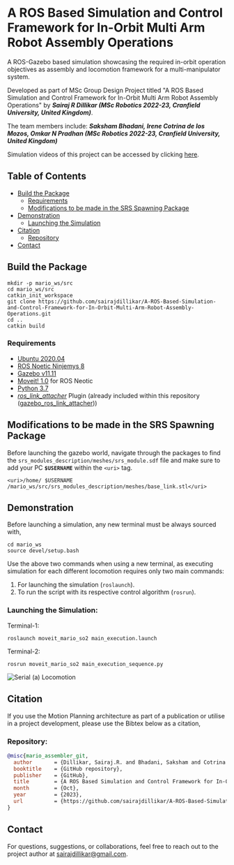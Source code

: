 # A ROS Based Simulation and Control Framework for In-Orbit Multi Arm Robot Assembly Operations
A ROS-Gazebo based simulation showcasing the required in-orbit operation objectives as assembly and locomotion framework for a multi-manipulator system.

Developed as part of MSc Group Design Project titled "A ROS Based Simulation and Control Framework for In-Orbit Multi Arm Robot Assembly Operations" 
by ***Sairaj R Dillikar (MSc Robotics 2022-23, Cranfield University, United Kingdom)***.

The team members include: ***Saksham Bhadani, Irene Cotrina de los Mozos, Omkar N Pradhan (MSc Robotics 2022-23, Cranfield University, United Kingdom)***

Simulation videos of this project can be accessed by clicking [here](http://tinyurl.com/Assembler-MARIO).

## Table of Contents

- [Build the Package](#build-the-package)
    - [Requirements](#requirements)
    - [Modifications to be made in the SRS Spawning Package](#modifications-to-be-made-in-the-srs-spawning-package)
- [Demonstration](#demonstration)
    - [Launching the Simulation](#launching-the-simulation)
- [Citation](#citation)
    - [Repository](#repository)
- [Contact](#contact)

## Build the Package

````
mkdir -p mario_ws/src
cd mario_ws/src
catkin_init_workspace
git clone https://github.com/sairajdillikar/A-ROS-Based-Simulation-and-Control-Framework-for-In-Orbit-Multi-Arm-Robot-Assembly-Operations.git
cd ..
catkin build
````

### Requirements

- [Ubuntu 2020.04](https://releases.ubuntu.com/focal/)
- [ROS Noetic Ninjemys 8](https://wiki.ros.org/noetic)
- [Gazebo v11.11](https://classic.gazebosim.org/tutorials?tut=ros_installing&cat=connect_ros)
- [Moveit! 1.0](https://moveit.ros.org/install/) for ROS Neotic
- [Python 3.7](https://www.python.org/downloads/release/python-370/)
- [*ros_link_attacher*](https://github.com/pal-robotics/gazebo_ros_link_attacher) Plugin (already included within this repository ([gazebo_ros_link_attacher](gazebo_ros_link_attacher)))

## Modifications to be made in the SRS Spawning Package

Before launching the gazebo world, navigate through the packages to find the `srs_modules_description/meshes/srs_module.sdf` file and make sure to add your PC **`$USERNAME`** within the `<uri>` tag.

    <uri>/home/ $USERNAME /mario_ws/src/srs_modules_description/meshes/base_link.stl</uri>

## Demonstration

Before launching a simulation, any new terminal must be always sourced with,

    cd mario_ws
    source devel/setup.bash

Use the above two commands when using a new terminal, as executing simulation for each different locomotion requires only two main commands: 
1. For launching the simulation (`roslaunch`).
2. To run the script with its respective control algorithm (`rosrun`).

### Launching the Simulation:

Terminal-1: 
    
    roslaunch moveit_mario_so2 main_execution.launch

Terminal-2:

    rosrun moveit_mario_so2 main_execution_sequence.py

![Serial (a) Locomotion](resources/serial_motion_1.gif)

## Citation

If you use the Motion Planning architecture as part of a publication or utilise in a project development, please use the Bibtex below as a citation,

### Repository:
```bibtex
@misc{mario_assembler_git,
  author       = {Dillikar, Sairaj.R. and Bhadani, Saksham and Cotrina de los Mozos, Irene and Pradhan, Omkar N and Felicetti, Leonard and Upadhyay, Saurabh and Tang, Gilbert},
  booktitle    = {GitHub repository},
  publisher    = {GitHub},
  title        = {A ROS Based Simulation and Control Framework for In-Orbit Multi Arm Robot Assembly Operations},
  month        = {Oct},
  year         = {2023},
  url          = {https://github.com/sairajdillikar/A-ROS-Based-Simulation-and-Control-Framework-for-In-Orbit-Multi-Arm-Robot-Assembly-Operations}
}
```

## Contact

For questions, suggestions, or collaborations, feel free to reach out to the project author at [sairajdillikar@gmail.com](mailto:sairajdillikar@gmail.com).
